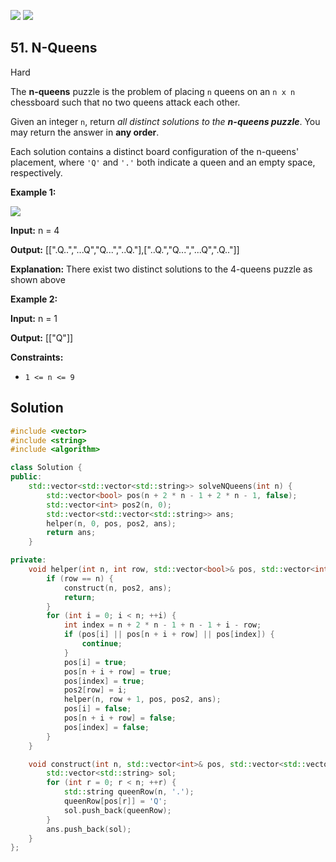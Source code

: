 [![](https://img.shields.io/github/stars/javadev/LeetCode-in-All?label=Stars&style=flat-square)](https://github.com/javadev/LeetCode-in-All)
[![](https://img.shields.io/github/forks/javadev/LeetCode-in-All?label=Fork%20me%20on%20GitHub%20&style=flat-square)](https://github.com/javadev/LeetCode-in-All/fork)

## 51\. N-Queens

Hard

The **n-queens** puzzle is the problem of placing `n` queens on an `n x n` chessboard such that no two queens attack each other.

Given an integer `n`, return _all distinct solutions to the **n-queens puzzle**_. You may return the answer in **any order**.

Each solution contains a distinct board configuration of the n-queens' placement, where `'Q'` and `'.'` both indicate a queen and an empty space, respectively.

**Example 1:**

![](https://assets.leetcode.com/uploads/2020/11/13/queens.jpg)

**Input:** n = 4

**Output:** [[".Q..","...Q","Q...","..Q."],["..Q.","Q...","...Q",".Q.."]]

**Explanation:** There exist two distinct solutions to the 4-queens puzzle as shown above 

**Example 2:**

**Input:** n = 1

**Output:** [["Q"]] 

**Constraints:**

*   `1 <= n <= 9`

## Solution

```cpp
#include <vector>
#include <string>
#include <algorithm>

class Solution {
public:
    std::vector<std::vector<std::string>> solveNQueens(int n) {
        std::vector<bool> pos(n + 2 * n - 1 + 2 * n - 1, false);
        std::vector<int> pos2(n, 0);
        std::vector<std::vector<std::string>> ans;
        helper(n, 0, pos, pos2, ans);
        return ans;
    }

private:
    void helper(int n, int row, std::vector<bool>& pos, std::vector<int>& pos2, std::vector<std::vector<std::string>>& ans) {
        if (row == n) {
            construct(n, pos2, ans);
            return;
        }
        for (int i = 0; i < n; ++i) {
            int index = n + 2 * n - 1 + n - 1 + i - row;
            if (pos[i] || pos[n + i + row] || pos[index]) {
                continue;
            }
            pos[i] = true;
            pos[n + i + row] = true;
            pos[index] = true;
            pos2[row] = i;
            helper(n, row + 1, pos, pos2, ans);
            pos[i] = false;
            pos[n + i + row] = false;
            pos[index] = false;
        }
    }

    void construct(int n, std::vector<int>& pos, std::vector<std::vector<std::string>>& ans) {
        std::vector<std::string> sol;
        for (int r = 0; r < n; ++r) {
            std::string queenRow(n, '.');
            queenRow[pos[r]] = 'Q';
            sol.push_back(queenRow);
        }
        ans.push_back(sol);
    }
};
```